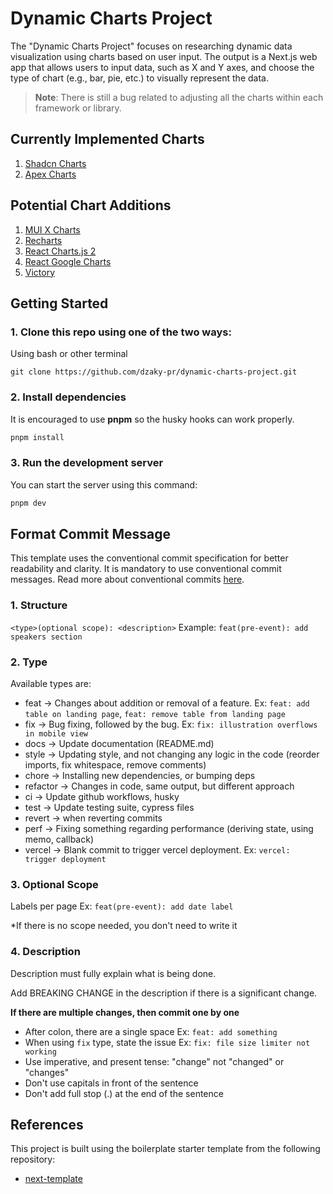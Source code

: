 # Dynamic Charts Project

The "Dynamic Charts Project" focuses on researching dynamic data visualization using charts based on user input. The output is a Next.js web app that allows users to input data, such as X and Y axes, and choose the type of chart (e.g., bar, pie, etc.) to visually represent the data.

> **Note**: There is still a bug related to adjusting all the charts within each framework or library.

## Currently Implemented Charts

1. [Shadcn Charts](https://ui.shadcn.com/charts)
2. [Apex Charts](https://apexcharts.com/react-chart-demos/)

## Potential Chart Additions

1. [MUI X Charts](https://mui.com/x/react-charts/)
2. [Recharts](https://recharts.org/en-US/examples)
3. [React Charts.js 2](https://react-chartjs-2.js.org/examples)
4. [React Google Charts](https://www.react-google-charts.com/examples/)
5. [Victory](https://commerce.nearform.com/open-source/victory/docs/introduction)

## Getting Started

### 1. Clone this repo using one of the two ways:

Using bash or other terminal

```
git clone https://github.com/dzaky-pr/dynamic-charts-project.git
```

### 2. Install dependencies

It is encouraged to use **pnpm** so the husky hooks can work properly.

```bash
pnpm install
```

### 3. Run the development server

You can start the server using this command:

```bash
pnpm dev
```

## Format Commit Message

This template uses the conventional commit specification for better readability and clarity. It is mandatory to use conventional commit messages. Read more about conventional commits [here](https://www.conventionalcommits.org/en/v1.0.0/).

### 1. Structure

`<type>(optional scope): <description>`
Example: `feat(pre-event): add speakers section`

### 2. Type

Available types are:

- feat → Changes about addition or removal of a feature. Ex: `feat: add table on landing page`, `feat: remove table from landing page`
- fix → Bug fixing, followed by the bug. Ex: `fix: illustration overflows in mobile view`
- docs → Update documentation (README.md)
- style → Updating style, and not changing any logic in the code (reorder imports, fix whitespace, remove comments)
- chore → Installing new dependencies, or bumping deps
- refactor → Changes in code, same output, but different approach
- ci → Update github workflows, husky
- test → Update testing suite, cypress files
- revert → when reverting commits
- perf → Fixing something regarding performance (deriving state, using memo, callback)
- vercel → Blank commit to trigger vercel deployment. Ex: `vercel: trigger deployment`

### 3. Optional Scope

Labels per page Ex: `feat(pre-event): add date label`

\*If there is no scope needed, you don't need to write it

### 4. Description

Description must fully explain what is being done.

Add BREAKING CHANGE in the description if there is a significant change.

**If there are multiple changes, then commit one by one**

- After colon, there are a single space Ex: `feat: add something`
- When using `fix` type, state the issue Ex: `fix: file size limiter not working`
- Use imperative, and present tense: "change" not "changed" or "changes"
- Don't use capitals in front of the sentence
- Don't add full stop (.) at the end of the sentence

## References

This project is built using the boilerplate starter template from the following repository:

- [next-template](https://github.com/tapeds/next-template)
